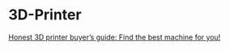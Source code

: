 # 3D-Printer

[Honest 3D printer buyer’s guide: Find the best machine for you!](https://youtu.be/JCHUOQ7yby0)
